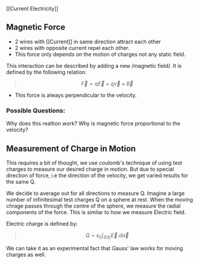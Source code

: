 [[Current Electricity]]
## Magnetic Force

* 2 wires with [[Current]] in same direction attract each other
* 2 wires with opposite current repel each other.
* This force only depends on the motion of charges not any static field.

This interaction can be described by adding a new /magnetic field/. It is defined by the following relation:
>$$\vec{F} = q \vec{E} \: + \: q \vec{v} \times \vec{B} $$

* This force is always perpendicular to the velocity.

### Possible Questions:
Why does this realtion work?
Why is magnetic force proportional to the velocity?


## Measurement of Charge in Motion

This requires a bit of thought, we use coulomb's technique of using test charges to measure our desired charge in motion. But due to special direction of force, i.e the direction of the velocity, we get varied results for the same Q. 

We decide to average out for all directions to measure Q. Imagine a large number of infinitesimal test charges Q on a sphere at rest. When the moving chrage passes through the centre of the sphere, we measure the radial components of the force. This is similar to how we measure Electric field.

Electric charge is defined by:
>$$Q=\epsilon_0 \int_{S(t)}{\vec{E}}.{d\vec{a}}$$

We can take it as an experimental fact that Gauss' law works for moving charges as well.
